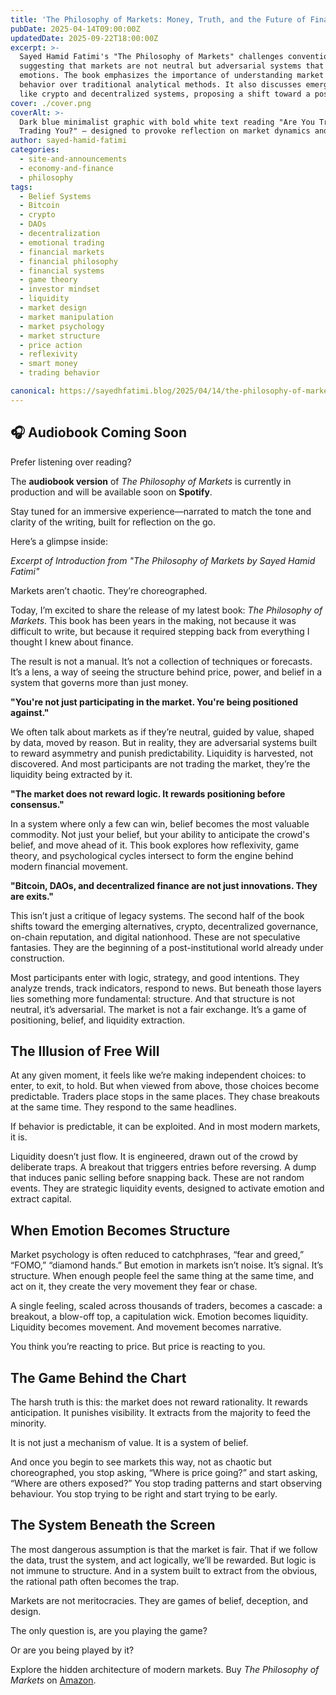 ```yaml
---
title: 'The Philosophy of Markets: Money, Truth, and the Future of Finance'
pubDate: 2025-04-14T09:00:00Z
updatedDate: 2025-09-22T18:00:00Z
excerpt: >-
  Sayed Hamid Fatimi's "The Philosophy of Markets" challenges conventional views on trading,
  suggesting that markets are not neutral but adversarial systems that exploit predictability and
  emotions. The book emphasizes the importance of understanding market structure, belief, and
  behavior over traditional analytical methods. It also discusses emerging financial alternatives
  like crypto and decentralized systems, proposing a shift toward a post-institutional world.
cover: ./cover.png
coverAlt: >-
  Dark blue minimalist graphic with bold white text reading "Are You Trading, Or Is The Market
  Trading You?" — designed to provoke reflection on market dynamics and psychological influence.
author: sayed-hamid-fatimi
categories:
  - site-and-announcements
  - economy-and-finance
  - philosophy
tags:
  - Belief Systems
  - Bitcoin
  - crypto
  - DAOs
  - decentralization
  - emotional trading
  - financial markets
  - financial philosophy
  - financial systems
  - game theory
  - investor mindset
  - liquidity
  - market design
  - market manipulation
  - market psychology
  - market structure
  - price action
  - reflexivity
  - smart money
  - trading behavior

canonical: https://sayedhfatimi.blog/2025/04/14/the-philosophy-of-markets-money-truth-and-the-future-of-finance/
---
```


## 🎧 Audiobook Coming Soon

Prefer listening over reading?

The **audiobook version** of *The Philosophy of Markets* is currently in production and will be available soon on **Spotify**.

Stay tuned for an immersive experience—narrated to match the tone and clarity of the writing, built for reflection on the go.

Here’s a glimpse inside:

*Excerpt of Introduction from "The Philosophy of Markets by Sayed Hamid Fatimi"*

Markets aren’t chaotic. They’re choreographed.

Today, I’m excited to share the release of my latest book: *The Philosophy of Markets*. This book has been years in the making, not because it was difficult to write, but because it required stepping back from everything I thought I knew about finance.

The result is not a manual. It’s not a collection of techniques or forecasts. It’s a lens, a way of seeing the structure behind price, power, and belief in a system that governs more than just money.

**"You're not just participating in the market. You're being positioned against."**

We often talk about markets as if they’re neutral, guided by value, shaped by data, moved by reason. But in reality, they are adversarial systems built to reward asymmetry and punish predictability. Liquidity is harvested, not discovered. And most participants are not trading the market, they’re the liquidity being extracted by it.

**"The market does not reward logic. It rewards positioning before consensus."**

In a system where only a few can win, belief becomes the most valuable commodity. Not just your belief, but your ability to anticipate the crowd's belief, and move ahead of it. This book explores how reflexivity, game theory, and psychological cycles intersect to form the engine behind modern financial movement.

**"Bitcoin, DAOs, and decentralized finance are not just innovations. They are exits."**

This isn’t just a critique of legacy systems. The second half of the book shifts toward the emerging alternatives, crypto, decentralized governance, on-chain reputation, and digital nationhood. These are not speculative fantasies. They are the beginning of a post-institutional world already under construction.

Most participants enter with logic, strategy, and good intentions. They analyze trends, track indicators, respond to news. But beneath those layers lies something more fundamental: structure. And that structure is not neutral, it’s adversarial. The market is not a fair exchange. It’s a game of positioning, belief, and liquidity extraction.

## The Illusion of Free Will

At any given moment, it feels like we’re making independent choices: to enter, to exit, to hold. But when viewed from above, those choices become predictable. Traders place stops in the same places. They chase breakouts at the same time. They respond to the same headlines.

If behavior is predictable, it can be exploited. And in most modern markets, it is.

Liquidity doesn’t just flow. It is engineered, drawn out of the crowd by deliberate traps. A breakout that triggers entries before reversing. A dump that induces panic selling before snapping back. These are not random events. They are strategic liquidity events, designed to activate emotion and extract capital.

## When Emotion Becomes Structure

Market psychology is often reduced to catchphrases, “fear and greed,” “FOMO,” “diamond hands.” But emotion in markets isn’t noise. It’s signal. It’s structure. When enough people feel the same thing at the same time, and act on it, they create the very movement they fear or chase.

A single feeling, scaled across thousands of traders, becomes a cascade: a breakout, a blow-off top, a capitulation wick. Emotion becomes liquidity. Liquidity becomes movement. And movement becomes narrative.

You think you’re reacting to price. But price is reacting to you.

## The Game Behind the Chart

The harsh truth is this: the market does not reward rationality. It rewards anticipation. It punishes visibility. It extracts from the majority to feed the minority.

It is not just a mechanism of value. It is a system of belief.

And once you begin to see markets this way, not as chaotic but choreographed, you stop asking, “Where is price going?” and start asking, “Where are others exposed?” You stop trading patterns and start observing behaviour. You stop trying to be right and start trying to be early.

## The System Beneath the Screen

The most dangerous assumption is that the market is fair. That if we follow the data, trust the system, and act logically, we’ll be rewarded. But logic is not immune to structure. And in a system built to extract from the obvious, the rational path often becomes the trap.

Markets are not meritocracies. They are games of belief, deception, and design.

The only question is, are you playing the game?

Or are you being played by it?

Explore the hidden architecture of modern markets. Buy *The Philosophy of Markets* on [Amazon](https://www.amazon.co.uk/dp/B0F4NTPSDT).
